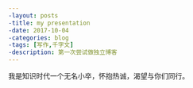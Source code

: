 ```yaml
---
-layout: posts
-title: my presentation
-date: 2017-10-04
-categories: blog
-tags: [写作,千字文]
-description: 第一次尝试做独立博客
---
```

我是知识时代一个无名小卒，怀抱热诚，渴望与你们同行。
